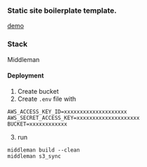 ### Static site boilerplate template.
[demo](http://am-mm-static.s3-website-us-west-2.amazonaws.com/)

### Stack
Middleman

#### Deployment
1. Create bucket
2. Create `.env` file with

```
AWS_ACCESS_KEY_ID=xxxxxxxxxxxxxxxxxxxx
AWS_SECRET_ACCESS_KEY=xxxxxxxxxxxxxxxxxxxx
BUCKET=xxxxxxxxxxxx
```

3. run
```
middleman build --clean
middleman s3_sync
```
